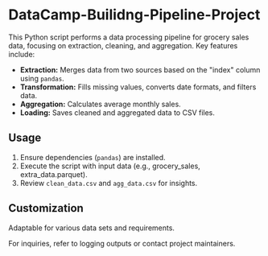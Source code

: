 # DataCamp-Builidng-Pipeline-Project

This Python script performs a data processing pipeline for grocery sales data, focusing on extraction, cleaning, and aggregation. Key features include:

- **Extraction:** Merges data from two sources based on the "index" column using `pandas`.
- **Transformation:** Fills missing values, converts date formats, and filters data.
- **Aggregation:** Calculates average monthly sales.
- **Loading:** Saves cleaned and aggregated data to CSV files.

## Usage

1. Ensure dependencies (`pandas`) are installed.
2. Execute the script with input data (e.g., grocery_sales, extra_data.parquet).
3. Review `clean_data.csv` and `agg_data.csv` for insights.

## Customization

Adaptable for various data sets and requirements.

For inquiries, refer to logging outputs or contact project maintainers.
